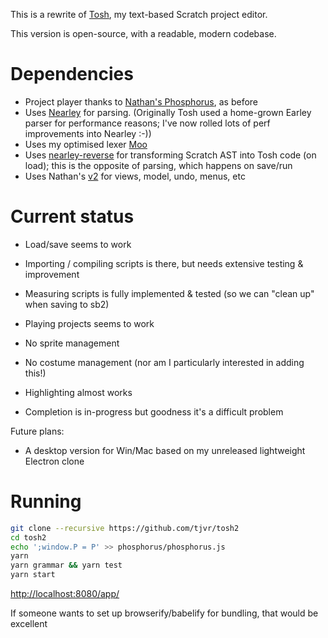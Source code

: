 
This is a rewrite of [Tosh](http://tosh.tjvr.org/), my text-based Scratch project editor.

This version is open-source, with a readable, modern codebase.


Dependencies
============

* Project player thanks to [Nathan's Phosphorus](https://phosphorus.github.io/), as before
* Uses [Nearley](http://nearley.js.org/) for parsing. (Originally Tosh used a home-grown Earley parser for performance reasons; I've now rolled lots of perf improvements into Nearley :-))
* Uses my optimised lexer [Moo](https://github.com/no-context/moo)
* Uses [nearley-reverse](https://github.com/tjvr/nearley-reverse) for transforming Scratch AST into Tosh code (on load); this is the opposite of parsing, which happens on save/run
* Uses Nathan's [v2](https://github.com/nathan/v2) for views, model, undo, menus, etc


Current status
==============

* Load/save seems to work
* Importing / compiling scripts is there, but needs extensive testing & improvement
* Measuring scripts is fully implemented & tested (so we can "clean up" when saving to sb2) 
* Playing projects seems to work

* No sprite management
* No costume management (nor am I particularly interested in adding this!)
* Highlighting almost works
* Completion is in-progress but goodness it's a difficult problem

Future plans:

* A desktop version for Win/Mac based on my unreleased lightweight Electron clone


Running
=======

```sh
git clone --recursive https://github.com/tjvr/tosh2
cd tosh2
echo ';window.P = P' >> phosphorus/phosphorus.js
yarn
yarn grammar && yarn test
yarn start
```

<http://localhost:8080/app/>

If someone wants to set up browserify/babelify for bundling, that would be excellent

